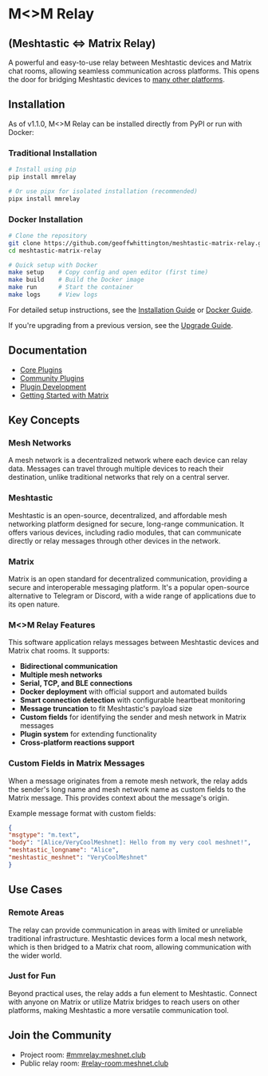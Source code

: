 # M<>M Relay

## (Meshtastic <=> Matrix Relay)

A powerful and easy-to-use relay between Meshtastic devices and Matrix chat rooms, allowing seamless communication across platforms. This opens the door for bridging Meshtastic devices to [many other platforms](https://matrix.org/bridges/).

## Installation

As of v1.1.0, M<>M Relay can be installed directly from PyPI or run with Docker:

### Traditional Installation

```bash
# Install using pip
pip install mmrelay

# Or use pipx for isolated installation (recommended)
pipx install mmrelay
```

### Docker Installation

```bash
# Clone the repository
git clone https://github.com/geoffwhittington/meshtastic-matrix-relay.git
cd meshtastic-matrix-relay

# Quick setup with Docker
make setup    # Copy config and open editor (first time)
make build    # Build the Docker image
make run      # Start the container
make logs     # View logs
```

For detailed setup instructions, see the [Installation Guide](https://github.com/geoffwhittington/meshtastic-matrix-relay/blob/main/docs/INSTRUCTIONS.md) or [Docker Guide](https://github.com/geoffwhittington/meshtastic-matrix-relay/blob/main/docs/DOCKER.md).

If you're upgrading from a previous version, see the [Upgrade Guide](https://github.com/geoffwhittington/meshtastic-matrix-relay/blob/main/docs/UPGRADE_TO_V1.md).

## Documentation

- [Core Plugins](Core-Plugins.md)
- [Community Plugins](Community-Plugin-List.md)
- [Plugin Development](Plugin-Development-Guide.md)
- [Getting Started with Matrix](Getting-Started-With-Matrix-&-MM-Relay.md)

## Key Concepts

### Mesh Networks

A mesh network is a decentralized network where each device can relay data. Messages can travel through multiple devices to reach their destination, unlike traditional networks that rely on a central server.

### Meshtastic

Meshtastic is an open-source, decentralized, and affordable mesh networking platform designed for secure, long-range communication. It offers various devices, including radio modules, that can communicate directly or relay messages through other devices in the network.

### Matrix

Matrix is an open standard for decentralized communication, providing a secure and interoperable messaging platform. It's a popular open-source alternative to Telegram or Discord, with a wide range of applications due to its open nature.

### M<>M Relay Features

This software application relays messages between Meshtastic devices and Matrix chat rooms. It supports:

- **Bidirectional communication**
- **Multiple mesh networks**
- **Serial, TCP, and BLE connections**
- **Docker deployment** with official support and automated builds
- **Smart connection detection** with configurable heartbeat monitoring
- **Message truncation** to fit Meshtastic's payload size
- **Custom fields** for identifying the sender and mesh network in Matrix messages
- **Plugin system** for extending functionality
- **Cross-platform reactions support**

### Custom Fields in Matrix Messages

When a message originates from a remote mesh network, the relay adds the sender's long name and mesh network name as custom fields to the Matrix message. This provides context about the message's origin.

Example message format with custom fields:

```json
{
"msgtype": "m.text",
"body": "[Alice/VeryCoolMeshnet]: Hello from my very cool meshnet!",
"meshtastic_longname": "Alice",
"meshtastic_meshnet": "VeryCoolMeshnet"
}
```

## Use Cases

### Remote Areas

The relay can provide communication in areas with limited or unreliable traditional infrastructure. Meshtastic devices form a local mesh network, which is then bridged to a Matrix chat room, allowing communication with the wider world.

### Just for Fun

Beyond practical uses, the relay adds a fun element to Meshtastic. Connect with anyone on Matrix or utilize Matrix bridges to reach users on other platforms, making Meshtastic a more versatile communication tool.

## Join the Community

- Project room: [#mmrelay:meshnet.club](https://matrix.to/#/#mmrelay:meshnet.club)
- Public relay room: [#relay-room:meshnet.club](https://matrix.to/#/#relay-room:meshnet.club)
